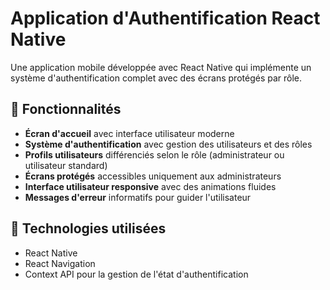 # Application d'Authentification React Native

Une application mobile développée avec React Native qui implémente un système d'authentification complet avec des écrans protégés par rôle.

## 📱 Fonctionnalités

- **Écran d'accueil** avec interface utilisateur moderne
- **Système d'authentification** avec gestion des utilisateurs et des rôles
- **Profils utilisateurs** différenciés selon le rôle (administrateur ou utilisateur standard)
- **Écrans protégés** accessibles uniquement aux administrateurs
- **Interface utilisateur responsive** avec des animations fluides
- **Messages d'erreur** informatifs pour guider l'utilisateur

## 🔧 Technologies utilisées

- React Native
- React Navigation
- Context API pour la gestion de l'état d'authentification
